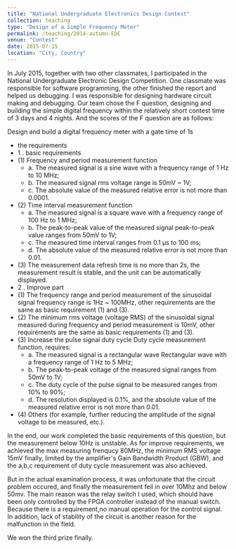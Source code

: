 ```yaml
---
title: "National Undergraduate Electronics Design Contest"
collection: teaching
type: "Design of a Simple Frequency Meter"
permalink: /teaching/2014-autumn-EDC
venue: "Contest"
date: 2015-07-15
location: "City, Country"
---
```


In July 2015, together with two other classmates, I participated in the National Undergraduate Electronic Design Competition. One classmate was responsible for software programming, the other finished the report and helped us debugging. I was responsible for designing hardware circuit making and debugging. Our team chose the F question, designing and building the simple digital frequency within the relatively short contest time of 3 days and 4 nights. And the scores of the F question are as follows:

Design and build a digital frequency meter with a gate time of 1s
* the requirements
* 1 . basic requirements
* (1) Frequency and period measurement function
    * a. The measured signal is a sine wave with a frequency range of 1 Hz to 10 MHz;
    * b. The measured signal rms voltage range is 50mV ~ 1V;
    * c. The absolute value of the measured relative error is not more than 0.0001.
* (2) Time interval measurement function
    * a. The measured signal is a square wave with a frequency range of 100 Hz to 1 MHz;
    * b. The peak-to-peak value of the measured signal peak-to-peak value ranges from 50mV to 1V;
    * c. The measured time interval ranges from 0.1 μs to 100 ms;
    * d. The absolute value of the measured relative error is not more than 0.01.
* (3) The measurement data refresh time is no more than 2s, the measurement result is stable, and the unit can be automatically displayed.
* 2 . Improve part
* (1) The frequency range and period measurement of the sinusoidal signal frequency range is 1Hz ~ 100MHz, other requirements are the same as basic requirement (1) and (3).
* (2) The minimum rms voltage (voltage RMS) of the sinusoidal signal measured during frequency and period measurement is 10mV, other requirements are the same as basic requirements (1) and (3).
* (3) Increase the pulse signal duty cycle Duty cycle measurement function, requires:
    * a. The measured signal is a rectangular wave Rectangular wave with a frequency range of 1 Hz to 5 MHz;
    * b. The peak-to-peak voltage of the measured signal ranges from 50mV to 1V;
    * c. The duty cycle of the pulse signal to be measured ranges from 10% to 90%;
    * d. The resolution displayed is 0.1%, and the absolute value of the measured relative error is not more than 0.01.
* (4) Others (for example, further reducing the amplitude of the signal voltage to be measured, etc.).

In the end, our work completed the basic requirements of this question, but the measurement below 10Hz is unstable. As for improve requirements, we achieved the max measuring frenqucy 80MHz, the minimum RMS voltage 15mV finally, limited by the amplifier's Gain Bandwidth Product (GBW), and the a,b,c requirement of duty cycle measurement was also achieved. 

But in the actual examination process, it was unfortunate that the circuit problem occured, and finally the measurement feil in over 10Mhz and below 50mv. The main reason was the relay switch I used, which should have been only controlled by the FPGA controller instead of the manual switch. Because there is a requirement,no manual operation for the control signal. In addition, lack of stability of the circuit is another reason for the malfunction in the field.

We won the third prize finally.
